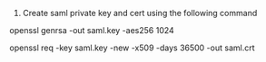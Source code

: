 1. Create saml private key and cert using the following command

openssl genrsa -out saml.key -aes256 1024

openssl req -key saml.key -new -x509 -days 36500 -out saml.crt
